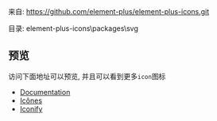 来自: https://github.com/element-plus/element-plus-icons.git

目录: element-plus-icons\packages\svg





## 预览

访问下面地址可以预览, 并且可以看到更多`icon`图标

- [Documentation](https://element-plus.org/en-US/component/icon.html)
- [Icônes](https://icones.js.org/collection/ep)
- [Iconify](https://icon-sets.iconify.design/ep/)

